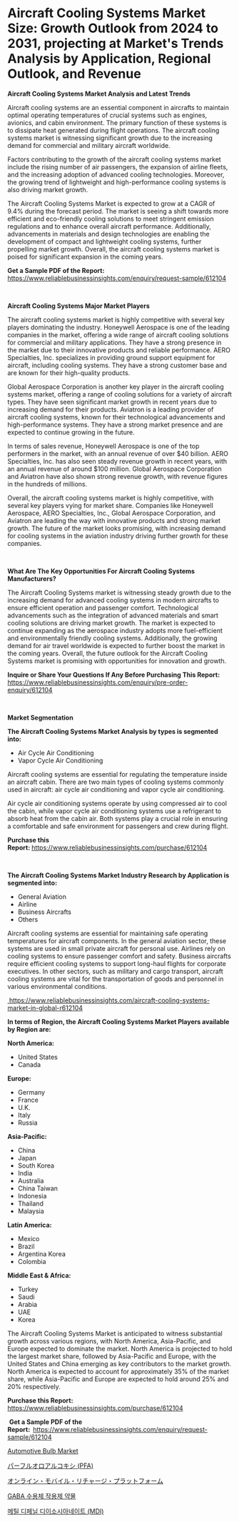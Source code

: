 <p><h1>Aircraft Cooling Systems Market Size: Growth Outlook from 2024 to 2031, projecting at Market's Trends Analysis by Application, Regional Outlook, and Revenue</h1></p><p><strong>Aircraft Cooling Systems Market Analysis and Latest Trends</strong></p>
<p><p>Aircraft cooling systems are an essential component in aircrafts to maintain optimal operating temperatures of crucial systems such as engines, avionics, and cabin environment. The primary function of these systems is to dissipate heat generated during flight operations. The aircraft cooling systems market is witnessing significant growth due to the increasing demand for commercial and military aircraft worldwide.</p><p>Factors contributing to the growth of the aircraft cooling systems market include the rising number of air passengers, the expansion of airline fleets, and the increasing adoption of advanced cooling technologies. Moreover, the growing trend of lightweight and high-performance cooling systems is also driving market growth.</p><p>The Aircraft Cooling Systems Market is expected to grow at a CAGR of 9.4% during the forecast period. The market is seeing a shift towards more efficient and eco-friendly cooling solutions to meet stringent emission regulations and to enhance overall aircraft performance. Additionally, advancements in materials and design technologies are enabling the development of compact and lightweight cooling systems, further propelling market growth. Overall, the aircraft cooling systems market is poised for significant expansion in the coming years.</p></p>
<p><strong>Get a Sample PDF of the Report:&nbsp;</strong> <a href="https://www.reliablebusinessinsights.com/enquiry/request-sample/612104">https://www.reliablebusinessinsights.com/enquiry/request-sample/612104</a></p>
<p>&nbsp;</p>
<p><strong>Aircraft Cooling Systems Major Market Players</strong></p>
<p><p>The aircraft cooling systems market is highly competitive with several key players dominating the industry. Honeywell Aerospace is one of the leading companies in the market, offering a wide range of aircraft cooling solutions for commercial and military applications. They have a strong presence in the market due to their innovative products and reliable performance. AERO Specialties, Inc. specializes in providing ground support equipment for aircraft, including cooling systems. They have a strong customer base and are known for their high-quality products.</p><p>Global Aerospace Corporation is another key player in the aircraft cooling systems market, offering a range of cooling solutions for a variety of aircraft types. They have seen significant market growth in recent years due to increasing demand for their products. Aviatron is a leading provider of aircraft cooling systems, known for their technological advancements and high-performance systems. They have a strong market presence and are expected to continue growing in the future.</p><p>In terms of sales revenue, Honeywell Aerospace is one of the top performers in the market, with an annual revenue of over $40 billion. AERO Specialties, Inc. has also seen steady revenue growth in recent years, with an annual revenue of around $100 million. Global Aerospace Corporation and Aviatron have also shown strong revenue growth, with revenue figures in the hundreds of millions.</p><p>Overall, the aircraft cooling systems market is highly competitive, with several key players vying for market share. Companies like Honeywell Aerospace, AERO Specialties, Inc., Global Aerospace Corporation, and Aviatron are leading the way with innovative products and strong market growth. The future of the market looks promising, with increasing demand for cooling systems in the aviation industry driving further growth for these companies.</p></p>
<p>&nbsp;</p>
<p><strong>What Are The Key Opportunities For Aircraft Cooling Systems Manufacturers?</strong></p>
<p><p>The Aircraft Cooling Systems market is witnessing steady growth due to the increasing demand for advanced cooling systems in modern aircrafts to ensure efficient operation and passenger comfort. Technological advancements such as the integration of advanced materials and smart cooling solutions are driving market growth. The market is expected to continue expanding as the aerospace industry adopts more fuel-efficient and environmentally friendly cooling systems. Additionally, the growing demand for air travel worldwide is expected to further boost the market in the coming years. Overall, the future outlook for the Aircraft Cooling Systems market is promising with opportunities for innovation and growth.</p></p>
<p><strong>Inquire or Share Your Questions If Any Before Purchasing This Report:</strong> <a href="https://www.reliablebusinessinsights.com/enquiry/pre-order-enquiry/612104">https://www.reliablebusinessinsights.com/enquiry/pre-order-enquiry/612104</a></p>
<p>&nbsp;</p>
<p><strong>Market Segmentation</strong></p>
<p><strong>The Aircraft Cooling Systems Market Analysis by types is segmented into:</strong></p>
<p><ul><li>Air Cycle Air Conditioning</li><li>Vapor Cycle Air Conditioning</li></ul></p>
<p><p>Aircraft cooling systems are essential for regulating the temperature inside an aircraft cabin. There are two main types of cooling systems commonly used in aircraft: air cycle air conditioning and vapor cycle air conditioning. </p><p>Air cycle air conditioning systems operate by using compressed air to cool the cabin, while vapor cycle air conditioning systems use a refrigerant to absorb heat from the cabin air. Both systems play a crucial role in ensuring a comfortable and safe environment for passengers and crew during flight.</p></p>
<p><strong>Purchase this Report:&nbsp;</strong><a href="https://www.reliablebusinessinsights.com/purchase/612104">https://www.reliablebusinessinsights.com/purchase/612104</a></p>
<p>&nbsp;</p>
<p><strong>The Aircraft Cooling Systems Market Industry Research by Application is segmented into:</strong></p>
<p><ul><li>General Aviation</li><li>Airline</li><li>Business Aircrafts</li><li>Others</li></ul></p>
<p><p>Aircraft cooling systems are essential for maintaining safe operating temperatures for aircraft components. In the general aviation sector, these systems are used in small private aircraft for personal use. Airlines rely on cooling systems to ensure passenger comfort and safety. Business aircrafts require efficient cooling systems to support long-haul flights for corporate executives. In other sectors, such as military and cargo transport, aircraft cooling systems are vital for the transportation of goods and personnel in various environmental conditions.</p></p>
<p><a href="https://www.reliablebusinessinsights.com/aircraft-cooling-systems-market-in-global-r612104">&nbsp;https://www.reliablebusinessinsights.com/aircraft-cooling-systems-market-in-global-r612104</a></p>
<p><strong>In terms of Region, the Aircraft Cooling Systems Market Players available by Region are:</strong></p>
<p>
    <p> <strong> North America: </strong>
        <ul>
            <li>United States</li>
            <li>Canada</li>
        </ul>
        </p> 
    <p> <strong> Europe: </strong>
        <ul>
            <li>Germany</li>
            <li>France</li>
            <li>U.K.</li>
            <li>Italy</li>
            <li>Russia</li>
        </ul>
        </p> 
    <p> <strong> Asia-Pacific: </strong>
        <ul>
            <li>China</li>
            <li>Japan</li>
            <li>South Korea</li>
            <li>India</li>
            <li>Australia</li>
            <li>China Taiwan</li>
            <li>Indonesia</li>
            <li>Thailand</li>
            <li>Malaysia</li>
        </ul>
        </p> 
    <p> <strong> Latin America: </strong>
        <ul>
            <li>Mexico</li>
            <li>Brazil</li>
            <li>Argentina Korea</li>
            <li>Colombia</li>
        </ul>
        </p> 
    <p> <strong> Middle East & Africa: </strong>
        <ul>
            <li>Turkey</li>
            <li>Saudi</li>
            <li>Arabia</li>
            <li>UAE</li>
            <li>Korea</li>
        </ul>
    </p>
    </p>
<p><p>The Aircraft Cooling Systems Market is anticipated to witness substantial growth across various regions, with North America, Asia-Pacific, and Europe expected to dominate the market. North America is projected to hold the largest market share, followed by Asia-Pacific and Europe, with the United States and China emerging as key contributors to the market growth. North America is expected to account for approximately 35% of the market share, while Asia-Pacific and Europe are expected to hold around 25% and 20% respectively.</p></p>
<p><strong>Purchase this Report: </strong><a href="https://www.reliablebusinessinsights.com/purchase/612104">https://www.reliablebusinessinsights.com/purchase/612104</a></p>
<p>&nbsp;<strong>Get a Sample PDF of the Report:&nbsp;&nbsp;</strong><a href="https://www.reliablebusinessinsights.com/enquiry/request-sample/612104">https://www.reliablebusinessinsights.com/enquiry/request-sample/612104</a></p>
<p><strong></strong></p>
<p><p><a href="https://github.com/brentleyjimmiealvaradoz4l1rea/Market-Research-Report-List-2/blob/main/automotive-bulb-market.md">Automotive Bulb Market</a></p><p><a href="https://github.com/ksxzwxabcuynh011/Market-Research-Report-List-2/blob/main/880096397824.md">パーフルオロアルコキシ (PFA)</a></p><p><a href="https://medium.com/@rexkhler2023/%E3%82%AA%E3%83%B3%E3%83%A9%E3%82%A4%E3%83%B3%E3%83%A2%E3%83%90%E3%82%A4%E3%83%AB%E5%85%85%E9%9B%BB%E3%83%97%E3%83%A9%E3%83%83%E3%83%88%E3%83%95%E3%82%A9%E3%83%BC%E3%83%A0%E5%B8%82%E5%A0%B4-%E7%AB%B6%E4%BA%89%E5%88%86%E6%9E%90-%E5%B8%82%E5%A0%B4%E5%8B%95%E5%90%91-%E5%8F%8A%E3%81%B32031%E5%B9%B4%E3%81%BE%E3%81%A7%E3%81%AE%E4%BA%88%E6%B8%AC-6570444ebf16">オンライン・モバイル・リチャージ・プラットフォーム</a></p><p><a href="https://github.com/ZacharyScthmitt4465/Market-Research-Report-List-2/blob/main/410297889338.md">GABA 수용체 작용제 약물</a></p><p><a href="https://github.com/lkwggful07722/Market-Research-Report-List-2/blob/main/795356389337.md">메틸 디페닐 디이소시아네이트 (MDI)</a></p></p>